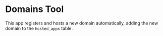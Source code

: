 # Domains Tool

This app registers and hosts a new domain automatically, adding the new domain
to the `hosted_apps` table.
